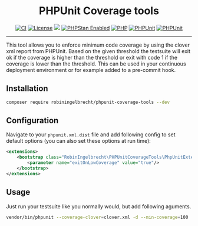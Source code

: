 <h1 align="center">PHPUnit Coverage tools</h1>

<p align="center">
<a href="https://github.com/robiningelbrecht/phpunit-coverage-tools/actions/workflows/ci.yml"><img src="https://github.com/robiningelbrecht/phpunit-coverage-tools/actions/workflows/ci.yml/badge.svg" alt="CI"></a>
<a href="https://github.com/robiningelbrecht/phpunit-coverage-tools/blob/master/LICENSE"><img src="https://img.shields.io/github/license/robiningelbrecht/phpunit-coverage-tools?color=428f7e&logo=open%20source%20initiative&logoColor=white" alt="License"></a>
<a href="https://codecov.io/gh/robiningelbrecht/phpunit-coverage-tools"><img src="https://codecov.io/gh/robiningelbrecht/phpunit-coverage-tools/branch/master/graph/badge.svg?token=O0qekKRyuc"/></a>
<a href="https://phpstan.org/"><img src="https://img.shields.io/badge/PHPStan-level%209-succes.svg?logo=php&logoColor=white&color=31C652" alt="PHPStan Enabled"></a>
<a href="https://php.net/"><img src="https://img.shields.io/packagist/php-v/robiningelbrecht/phpunit-coverage-tools?color=%23777bb3&logo=php&logoColor=white" alt="PHP"></a>
<a href="https://phpunit.de/"><img src="https://img.shields.io/packagist/dependency-v/robiningelbrecht/phpunit-coverage-tools/phpunit/phpunit.svg?logo=php&logoColor=white" alt="PHPUnit"></a>
<a href="https://github.com/robiningelbrecht/phpunit-coverage-tools"><img src="https://img.shields.io/packagist/v/robiningelbrecht/phpunit-coverage-tools?logo=packagist&logoColor=white" alt="PHPUnit"></a>
</p>

---

This tool allows you to enforce minimum code coverage by using the clover xml report from PHPUnit. 
Based on the given threshold the testsuite will exit ok if the coverage is higher than the threshold 
or exit with code 1 if the coverage is lower than the threshold. 
This can be used in your continuous deployment environment or for example added to a pre-commit hook.

## Installation

```bash
composer require robiningelbrecht/phpunit-coverage-tools --dev
```

## Configuration

Navigate to your `phpunit.xml.dist` file and add following config to set default options
(you can also set these options at run time):

```xml
<extensions>
    <bootstrap class="RobinIngelbrecht\PHPUnitCoverageTools\PhpUnitExtension">
        <parameter name="exitOnLowCoverage" value="true"/>
    </bootstrap>
</extensions>
```
## Usage

Just run your testsuite like you normally would, but add following aguments.

```bash
vendor/bin/phpunit --coverage-clover=clover.xml -d --min-coverage=100
```
